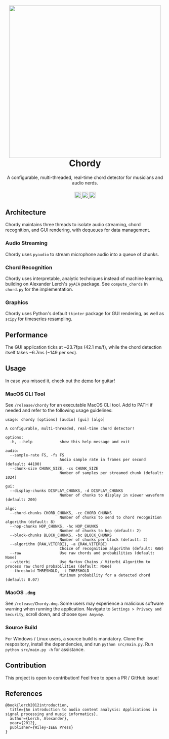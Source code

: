 <h1 align="center">
  <div align="center">
    <a href="https://youtube.com/watch?v=-3eEzzKrywo" target="_blank">
      <img src="https://img.youtube.com/vi/-3eEzzKrywo/maxresdefault.jpg" width="480px">
    </a>
  </div>
  Chordy
  <br>
</h1>

<p align="center">
  A configurable, multi-threaded, real-time chord detector for musicians and audio nerds.
</p>


<h4 align="center">
  <a href="https://opensource.org/licenses/Apache-2.0" target="_blank">
    <img src="https://img.shields.io/badge/MIT-blue.svg?label=license" alt="license" style="height: 20px;">
  </a>
  <a href="[https://youtube.com/watch?v=-3eEzzKrywo](http://makeapullrequest.com)" target="_blank">
    <img src="https://img.shields.io/badge/PRs-welcome-brightgreen.svg?style=shields" alt="pr" style="height: 20px;">
  </a>
  <a href="https://youtube.com/watch?v=-3eEzzKrywo" target="_blank">
    <img src="https://img.shields.io/badge/youtube-d95652.svg?logo=youtube" alt="youtube" style="height: 20px;">
  </a>
</h4>

## Architecture
Chordy maintains three threads to isolate audio streaming, chord recognition, and GUI rendering, with dequeues for data management.

### Audio Streaming
Chordy uses `pyaudio` to stream microphone audio into a queue of chunks. 

### Chord Recognition
Chordy uses interpretable, analytic techniques instead of machine learning, building on Alexander Lerch's `pyACA` package. See `compute_chords` in `chord.py` for the implementation.

### Graphics
Chordy uses Python's default `tkinter` package for GUI rendering, as well as `scipy` for timeseries resampling. 

## Performance
The GUI application ticks at ~23.7fps (42.1 ms/f), while the chord detection itself takes ~6.7ms (~149 per sec). 

## Usage
In case you missed it, check out the [demo](https://youtube.com/watch?v=-3eEzzKrywo) for guitar!
### MacOS CLI Tool
See `/release/chordy` for an executable MacOS CLI tool. Add to PATH if needed and refer to the following usage guidelines:
```
usage: chordy [options] [audio] [gui] [algo]

A configurable, multi-threaded, real-time chord detector!

options:
  -h, --help            show this help message and exit

audio:
  --sample-rate FS, -fs FS
                        Audio sample rate in frames per second (default: 44100)
  --chunk-size CHUNK_SIZE, -cs CHUNK_SIZE
                        Number of samples per streamed chunk (default: 1024)

gui:
  --display-chunks DISPLAY_CHUNKS, -d DISPLAY_CHUNKS
                        Number of chunks to display in viewer waveform (default: 200)

algo:
  --chord-chunks CHORD_CHUNKS, -cc CHORD_CHUNKS
                        Number of chunks to send to chord recognition algorithm (default: 8)
  --hop-chunks HOP_CHUNKS, -hc HOP_CHUNKS
                        Number of chunks to hop (default: 2)
  --block-chunks BLOCK_CHUNKS, -bc BLOCK_CHUNKS
                        Number of chunks per block (default: 2)
  --algorithm {RAW,VITERBI}, -a {RAW,VITERBI}
                        Choice of recognition algorithm (default: RAW)
  --raw                 Use raw chords and probabilities (default: None)
  --viterbi             Use Markov Chains / Viterbi Algorithm to process raw chord probabilities (default: None)
  --threshold THRESHOLD, -t THRESHOLD
                        Minimum probability for a detected chord (default: 0.07)
```
### MacOS `.dmg`
See `/release/Chordy.dmg`. Some users may experience a malicious software warning when running the application. Navigate to `Settings > Privacy and Security`, scroll down, and choose `Open Anyway`. 

### Source Build
For Windows / Linux users, a source build is mandatory. Clone the respository, install the dependencies, and run `python src/main.py`. Run `python src/main.py -h` for assistance.

## Contribution
This project is open to contribution! Feel free to open a PR / GitHub issue!

## References
```
@book{lerch2012introduction,
  title={An introduction to audio content analysis: Applications in signal processing and music informatics},
  author={Lerch, Alexander},
  year={2012},
  publisher={Wiley-IEEE Press}
}
``````

